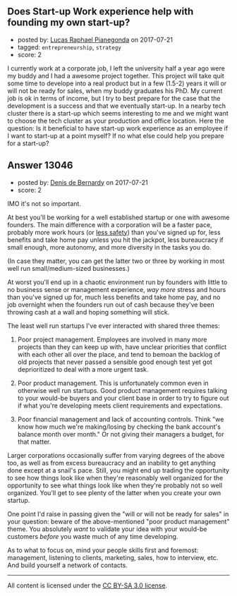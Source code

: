 ## Does Start-up Work experience help with founding my own start-up?

- posted by: [Lucas Raphael Pianegonda](https://stackexchange.com/users/10909545/lucas-raphael-pianegonda) on 2017-07-21
- tagged: `entrepreneurship`, `strategy`
- score: 2

<p>I currently work at a corporate job, I left the university half a year ago were my buddy and I had a awesome project together. This project will take quit some time to develope into a real product but in a few (1.5-2) years it will or will not be ready for sales, when my buddy graduates his PhD. My current job is ok in terms of income, but I try to best prepare for the case that the development is a success and that we eventually start-up. In a nearby tech cluster there is a start-up which seems interesting to me and we might want to choose the tech cluster as your production and office location. Here the question: Is it beneficial to have start-up work experience as an employee if I want to start-up at a point myself? If no what else could help you prepare for a start-up?</p>



## Answer 13046

- posted by: [Denis de Bernardy](https://stackexchange.com/users/182468/denis-de-bernardy) on 2017-07-21
- score: 2

<p>IMO it's not so important.</p>

<p>At best you'll be working for a well established startup or one with awesome founders. The main difference with a corporation will be a faster pace, probably more work hours (or <a href="https://www.theguardian.com/technology/2017/may/18/tesla-workers-factory-conditions-elon-musk" rel="nofollow noreferrer">less safety</a>) than you've signed up for, less benefits and take home pay unless you hit the jackpot, less bureaucracy if small enough, more autonomy, and more diversity in the tasks you do.</p>

<p>(In case they matter, you can get the latter two or three by working in most well run small/medium-sized businesses.)</p>

<p>At worst you'll end up in a chaotic environment run by founders with little to no business sense or management experience, <em>way more</em> stress and hours than you've signed up for, much less benefits and take home pay, and no job overnight when the founders run out of cash because they've been throwing cash at a wall and hoping something will stick.</p>

<p>The least well run startups I've ever interacted with shared three themes:</p>

<ol>
<li><p>Poor project management. Employees are involved in many more projects than they can keep up with, have unclear priorities that conflict with each other all over the place, and tend to bemoan the backlog of old projects that never passed a sensible good enough test yet got deprioritized to deal with a more urgent task.</p></li>
<li><p>Poor product management. This is unfortunately common even in otherwise well run startups. Good product management requires talking to your would-be buyers and your client base in order to try to figure out if what you're developing meets client requirements and expectations.</p></li>
<li><p>Poor financial management and lack of accounting controls. Think "we know how much we're making/losing by checking the bank account's balance month over month." Or not giving their managers a budget, for that matter.</p></li>
</ol>

<p>Larger corporations occasionally suffer from varying degrees of the above too,  as well as from excess bureaucracy and an inability to get anything done except at a snail's pace. Still, you might end up trading the opportunity to see how things look like when they're reasonably well organized for the opportunity to see what things look like when they're probably not so well organized. You'll get to see plenty of the latter when you create your own startup.</p>

<p>One point I'd raise in passing given the "will or will not be ready for sales" in your question: beware of the above-mentioned "poor product management" theme. You absolutely <em>want</em> to validate your idea with your would-be customers <em>before</em> you waste much of any time developing.</p>

<p>As to what to focus on, mind your people skills first and foremost: management, listening to clients, marketing, sales, how to interview, etc. And build yourself a network of contacts.</p>




---

All content is licensed under the [CC BY-SA 3.0 license](https://creativecommons.org/licenses/by-sa/3.0/).
